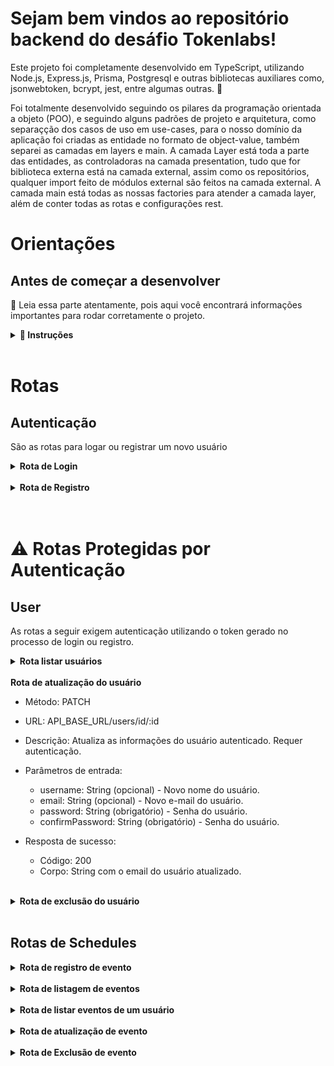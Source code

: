 # Sejam bem vindos ao repositório backend do desáfio Tokenlabs!

Este projeto foi completamente desenvolvido em TypeScript, utilizando Node.js, Express.js, Prisma, Postgresql e outras bibliotecas auxiliares como, jsonwebtoken, bcrypt, jest, entre algumas outras. 🚀

Foi totalmente desenvolvido seguindo os pilares da programação orientada a objeto (POO), e seguindo alguns padrões de projeto e arquitetura, como separaçção dos casos de uso em use-cases, para o nosso domínio da aplicação foi criadas as entidade no formato de object-value, também separei as camadas em layers e main.
A camada Layer está toda a parte das entidades, as controladoras na camada presentation, tudo que for biblioteca externa está na camada external, assim como os repositórios, qualquer import feito de módulos external são feitos na camada external.
A camada main está todas as nossas factories para atender a camada layer, além de conter todas as rotas e configurações rest.

# Orientações

## Antes de começar a desenvolver

👀 Leia essa parte atentamente, pois aqui você encontrará informações importantes para rodar corretamente o projeto.

<details>
<summary><strong> 🔰 Instruções </strong></summary><br />

1. Clone o repositório

-   `git clone https://github.com/Gabrielja2/back-end-my-calendary.git`

2. Entre na pasta do repositório que você acabou de clonar:

-   `cd pasta-do-repositório`

3. Instale as dependências

-   `npm install`

4. Configure as variáveis de ambiente, é <strong>Obrigatório</strong> para funcionar corretamente:

-   Crie um arquivo .env na raiz do projeto e preencha com as variáveis de ambiente, como as exemplo do arquivo env.ts, lembre que é obrigatório algumas dessas váriaveis para conseguir rodar o servidor como PORT, eu utilizei a porta`3333` mas pode ser qualquer uma que não esteja sendo usada na sua máquina, e DATABASE_URL, eu utilize um banco postgress que criei na vercel: `postgres://default:4Mv6qsblwaJL@ep-twilight-morning-a4zygmwo.us-east-1.postgres.vercel-storage.com:5432/verceldb`

6. Dentro do diretório back-end-my-calendary, abra um terminal e inicie rode o projeto:

-   `npm run dev`

</details><br />

# Rotas

## Autenticação

São as rotas para logar ou registrar um novo usuário

<details>
<summary><strong>Rota de Login</strong></summary>

-   Método: POST
-   URL: API_BASE_URL/users/login
-   Descrição: Realiza o login de um usuário cadastrado.
-   Parâmetros de entrada:
    -   email: String (obrigatório) - E-mail do usuário.
    -   password: String (obrigatório) - Senha do usuário.
-   Resposta de sucesso:
    -   Código: 200
    -   Corpo: Objeto contendo o token de autenticação do usuário.
    </details><br />

<details>
<summary><strong>Rota de Registro</strong></summary>

-   Método: POST
-   URL: API_BASE_URL/users
-   Descrição: Registra um novo usuário.
-   Parâmetros de entrada:
    -   username: String (obrigatório) - Nome do usuário.
    -   email: String (obrigatório) - E-mail do usuário.
    -   password: String (obrigatório) - Senha do usuário.
    -   confirmPassword: String (obrigatório) - Senha do usuário.
-   Resposta de sucesso:
    -   Código: 201
    -   Corpo: String com o email do usuário criado.
    </details><br /><br />

# ⚠️ Rotas Protegidas por Autenticação

## User

As rotas a seguir exigem autenticação utilizando o token gerado no processo de login ou registro.

<details>
<summary><strong>Rota listar usuários</strong></summary>

-   Método: GET
-   URL: API_BASE_URL/users
-   Descrição: Retorna as informações dos usuários. Requer autenticação.
-   Resposta de sucesso:
    -   Código: 200
    -   Corpo: Objeto contendo as informações dos usuários.
    </details><br />

<summary><strong>Rota de atualização do usuário</strong></summary>

-   Método: PATCH
-   URL: API_BASE_URL/users/id/:id
-   Descrição: Atualiza as informações do usuário autenticado. Requer autenticação.
-   Parâmetros de entrada:

    -   username: String (opcional) - Novo nome do usuário.
    -   email: String (opcional) - Novo e-mail do usuário.
    -   password: String (obrigatório) - Senha do usuário.
    -   confirmPassword: String (obrigatório) - Senha do usuário.

-   Resposta de sucesso:
    -   Código: 200
    -   Corpo: String com o email do usuário atualizado.
    </details><br />

<details>
<summary><strong>Rota de exclusão do usuário</strong></summary>

-   Método: DELETE
-   URL: API_BASE_URL/users/id/:id
-   Descrição: Exclui um usuário. Requer autenticação.
-   Resposta de sucesso:
    -   Código: 200
    -   Corpo: String com o id do usuário excluído.
    </details><br />

## Rotas de Schedules

<details>
<summary><strong>Rota de registro de evento</strong></summary>

-   Método: POST
-   URL: API_BASE_URL/schedules
-   Descrição: Registra um novo evento. Requer autenticação.
-   Parâmetros de entrada:
    -   title: String (obrigatório) - Sabor do suco.
    -   start: String (obrigatório) - Descrição do suco.
    -   end: Number (obrigatório) - Preço do suco.
-   Resposta de sucesso:
    -   Código: 201
    -   Corpo: String com o id do evento criado.
    </details><br />

<details>
<summary><strong>Rota de listagem de eventos</strong></summary>

-   Método: GET
-   URL: API_BASE_URL/schedules
-   Descrição: Retorna a lista de eventos cadastrados. Requer autenticação.
-   Resposta de sucesso:
    -   Código: 200
    -   Corpo: Array contendo os objetos dos eventos cadastrados.
    </details><br />

<details>
<summary><strong>Rota de listar eventos de um usuário</strong></summary>

-   Método: GET
-   URL: API_BASE_URL/schedules/user
-   Descrição: Retorna a lista de eventos cadastrados para determinado ususário. Requer autenticação.
-   Parâmetros de entrada:
    -   id: String (obrigatório) - ID do suco.
-   Resposta de sucesso:
    -   Código: 200
    -   Corpo: Array contendo os objetos dos eventos cadastrados pelo usuário.
    </details><br />

<details>
<summary><strong>Rota de atualização de evento</strong></summary>

-   Método: PATCH
-   URL: API_BASE_URL/schedules/id/:id
-   Descrição: Atualiza as informações de um evento específico pelo seu ID. Requer autenticação.
-   Parâmetros de entrada:
    -   id: String (obrigatório) - ID do evento.
    -   title: String (opcional) - Novo titulo do evento.
    -   start: String (opcional) - Nova data e hora inicial.
    -   end: Number (opcional) - Nova data e hora final.
-   Resposta de sucesso:
    -   Código: 200
    -   Corpo: String com o id do evento atualizado.
    </details><br />

<details>
<summary><strong>Rota de Exclusão de evento</strong></summary>

-   Método: DELETE
-   URL: API_BASE_URL/schedules/id/:id
-   Descrição: Exclui um evento específico pelo seu ID. Requer autenticação.
-   Parâmetros de entrada:
    -   id: String (obrigatório) - ID do evento.
-   Resposta de sucesso:
    -   Código: 200
    -   Corpo: String contendo uma mensagem de confirmação da exclusão.
    </details><br />
